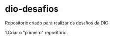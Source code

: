 # dio-desafios
Repositorio criado para realizar os desafios da DIO

1.Criar o "primeiro" repositório. 
